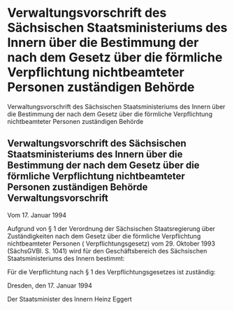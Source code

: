 # Verwaltungsvorschrift des Sächsischen Staatsministeriums des Innern über die Bestimmung der nach dem Gesetz über die förmliche Verpflichtung nichtbeamteter Personen zuständigen Behörde

Verwaltungsvorschrift des Sächsischen Staatsministeriums des Innern über die Bestimmung der nach dem Gesetz über die förmliche Verpflichtung nichtbeamteter Personen zuständigen Behörde

## Verwaltungsvorschrift des Sächsischen Staatsministeriums des Innern über die Bestimmung der nach dem Gesetz über die förmliche Verpflichtung nichtbeamteter Personen zuständigen Behörde Verwaltungsvorschrift

Vom 17. Januar 1994

Aufgrund von § 1 der Verordnung der Sächsischen Staatsregierung über Zuständigkeiten nach dem Gesetz über die förmliche Verpflichtung nichtbeamteter Personen (
          Verpflichtungsgesetz) vom 29. Oktober 1993 (SächsGVBl. S. 1041) wird für den Geschäftsbereich des Sächsischen Staatsministeriums des Innern bestimmt:

Für die Verpflichtung nach § 1 des 
            Verpflichtungsgesetzes ist zuständig:

Dresden, den 17. Januar 1994

Der Staatsminister des Innern 
             Heinz Eggert

